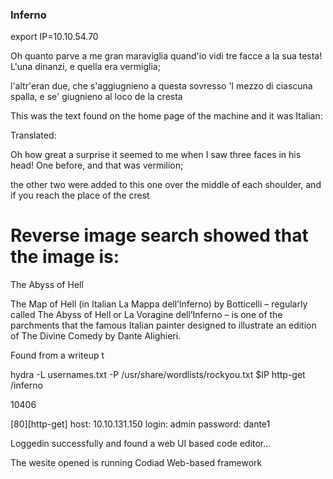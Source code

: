 ### Inferno ###

export IP=10.10.54.70

Oh quanto parve a me gran maraviglia
quand'io vidi tre facce a la sua testa!
L'una dinanzi, e quella era vermiglia;

l'altr'eran due, che s'aggiugnieno a questa
sovresso 'l mezzo di ciascuna spalla,
e se' giugnieno al loco de la cresta

This was the text found on the home page of the machine and it was Italian:

Translated:

Oh how great a surprise it seemed to me
when I saw three faces in his head!
One before, and that was vermilion;

the other two were added to this one
over the middle of each shoulder,
and if you reach the place of the crest




# Reverse image search showed that the image is:
The Abyss of Hell

The Map of Hell (in Italian La Mappa dell’Inferno) by Botticelli – regularly called The Abyss of Hell or La Voragine dell’Inferno – is one of the parchments that the famous Italian painter designed to illustrate an edition of The Divine Comedy by Dante Alighieri.


Found from a writeup t


hydra -L usernames.txt -P /usr/share/wordlists/rockyou.txt $IP http-get /inferno 


10406

[80][http-get] host: 10.10.131.150   login: admin   password: dante1


Loggedin successfully and found a web UI based code editor...

The wesite opened is running Codiad Web-based framework